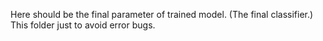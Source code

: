 Here should be the final parameter of trained model. (The final classifier.) This folder just to avoid error bugs.
